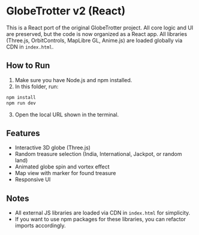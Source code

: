 
# GlobeTrotter v2 (React)

This is a React port of the original GlobeTrotter project. All core logic and UI are preserved, but the code is now organized as a React app. All libraries (Three.js, OrbitControls, MapLibre GL, Anime.js) are loaded globally via CDN in `index.html`.

## How to Run

1. Make sure you have Node.js and npm installed.
2. In this folder, run:

```powershell
npm install
npm run dev
```

3. Open the local URL shown in the terminal.

## Features
- Interactive 3D globe (Three.js)
- Random treasure selection (India, International, Jackpot, or random land)
- Animated globe spin and vortex effect
- Map view with marker for found treasure
- Responsive UI

## Notes
- All external JS libraries are loaded via CDN in `index.html` for simplicity.
- If you want to use npm packages for these libraries, you can refactor imports accordingly.
